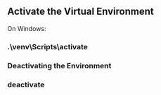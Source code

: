## Activate the Virtual Environment
On Windows:

### .\venv\Scripts\activate

### Deactivating the Environment

### deactivate
